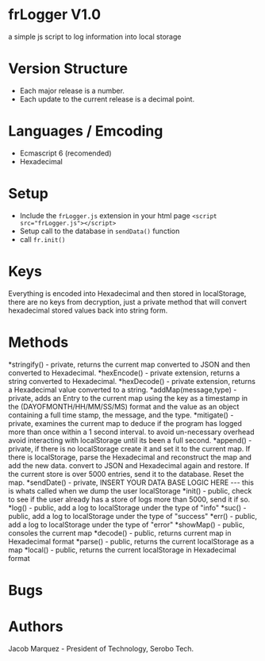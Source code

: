 # frLogger V1.0
a simple js script to log information into local storage

# Version Structure
* Each major release is a number.
* Each update to the current release is a decimal point.

# Languages / Emcoding
* Ecmascript 6 (recomended)
* Hexadecimal

# Setup
* Include the `frLogger.js` extension in your html page `<script src="frLogger.js"></script>`
* Setup call to the database in `sendData()` function
* call `fr.init()`

# Keys
Everything is encoded into Hexadecimal and then stored in localStorage, there are no keys from decryption, just a private method that will 
convert hexadecimal stored values back into string form.

# Methods
*stringify() - private, returns the current map converted to JSON and then converted to Hexadecimal.
*hexEncode() - private extension, returns a string converted to Hexadecimal.
*hexDecode() - private extension, returns a Hexadecimal value converted to a string.
*addMap(message,type) - private, adds an Entry to the current map using the key as a timestamp in the (DAYOFMONTH/HH/MM/SS/MS) format and the value as an object
  containing a full time stamp, the message, and the type.
*mitigate() - private, examines the current map to deduce if the program has logged more than once within a 1 second interval. to avoid un-necessary overhead
  avoid interacting with localStorage until its been a full second. 
*append() - private, if there is no localStorage create it and set it to the current map. If there is localStorage, parse the Hexadecimal and reconstruct the map
  and add the new data. convert to JSON and Hexadecimal again and restore. If the current store is over 5000 entries, send it to the database. Reset the map.
*sendDate() - private, INSERT YOUR DATA BASE LOGIC HERE --- this is whats called when we dump the user localStorage
*init() - public, check to see if the user already has a store of logs more than 5000, send it if so. 
*log() - public, add a log to localStorage under the type of "info"
*suc() - public, add a log to localStorage under the type of "success"
*err() - public, add a log to localStorage under the type of "error"
*showMap() - public, consoles the current map
*decode() - public, returns current map in Hexadecimal format
*parse() - public, returns the current localStorage as a map
*local() - public, returns the current localStorage in Hexadecimal format

# Bugs

# Authors
Jacob Marquez - President of Technology, Serobo Tech.
